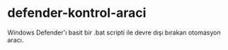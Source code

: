 # defender-kontrol-araci
Windows Defender'ı basit bir .bat scripti ile devre dışı bırakan otomasyon aracı.

